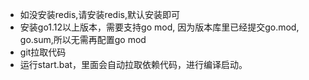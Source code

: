 - 如没安装redis,请安装redis,默认安装即可
- 安装go1.12以上版本，需要支持go mod, 因为版本库里已经提交go.mod, go.sum,所以无需再配置go mod
- git拉取代码
- 运行start.bat，里面会自动拉取依赖代码，进行编译启动。